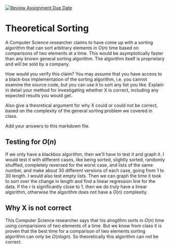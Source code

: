 [![Review Assignment Due Date](https://classroom.github.com/assets/deadline-readme-button-24ddc0f5d75046c5622901739e7c5dd533143b0c8e959d652212380cedb1ea36.svg)](https://classroom.github.com/a/9YUeXH71)
# Theoretical Sorting

A Computer Science researcher claims to have come up with a sorting algorithm
that can sort arbitrary elements in $O(n)$ time based on comparisons of two
elements at a time. This would be asymptotically faster than any known general
sorting algorithm. The algorithm itself is proprietary and will be sold by a
company.

How would you verify this claim? You may assume that you have access to a
black-box implementation of the sorting algorithm, i.e. you cannot examine the
source code, but you can use it to sort any list you like. Explain in detail
your method for investigating whether X is correct, including any expected
results you would get.

Also give a theoretical argument for why X could or could not be correct, based
on the complexity of the general sorting problem we covered in class.

Add your answers to this markdown file.

## Testing for $O(n)$

If we only have a blackbox algorithm, then we'll have to test it and graph it. I would test it with different cases, like being sorted, slightly sorted, randomly shuffled, completely reversed for the worst case, and lists of the same number, and make about 30 different versions of each case, going from 1 to 30 length. I would also test empty lists. Then we can graph the time it took to sort over the change in length and find a linear regression line for the data. If the $r$ is significantly close to 1, then we do truly have a linear algorithm, otherwise the algorithm does not have a $O(n)$ complexity. 

## Why X is not correct

This Computer Science researcher says that his alrogithm sorts in $O(n)$ time using comparisions of two elements of a time. But we know from class it is proven that the best time for a comparison of two elements sorting algorithm can only be $\Omega(nlogn)$. So theoretically this algorithm can not be correct. 